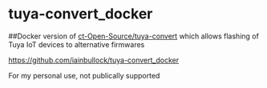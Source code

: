 # tuya-convert_docker
##Docker version of [ct-Open-Source/tuya-convert](https://github.com/ct-Open-Source/tuya-convert) which allows flashing of Tuya IoT devices to alternative firmwares

https://github.com/iainbullock/tuya-convert_docker

For my personal use, not publically supported
